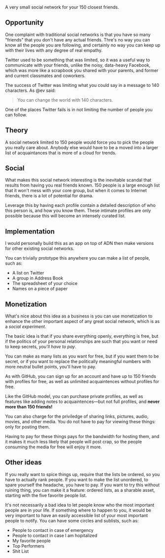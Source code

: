 A very small social network for your 150 closest friends.

## Opportunity 

One complaint with traditional social networks is that you have so many "friends" that you don't have any actual friends. Thre's no way you can know all the people you are following, and certainly no way you can keep up with their lives with any degree of real empathy.

Twitter used to be something that was limited, so it was a useful way to communicate with your friends, unlike the noisy, data-heavy Facebook, which was more like a scrapbook you shared with your parents, and former and current classmates and coworkers.

The success of Twitter was limiting what you could say in a message to 140 characters. As @ev said:

> You can change the world with 140 characters.

One of the places Twitter fails is in not limiting the number of people you can follow.


## Theory

A social network limited to 150 people would force you to pick the people you really care about. Anybody else would have to be a moved into a larger list of acquaintances that is more of a cloud for trends.

## Social

What makes this social network interesting is the inevitable scandal that results from having you real friends known. 150 people is a large enough list that it won't mess with your core group, but when it comes to Internet friends, there is a lot of potential for drama.

Leverage this by having each profile contain a detailed description of who this person is, and how you know them. These intimate profiles are only possible because this will become an intensely curated list.

## Implementation

I would personally build this as an app on top of ADN then make versions for other existing social networks. 

You can trivially prototype this anywhere you can make a list of people, such as:

* A list on Twitter
* A group in Address Book
* The spreadsheet of your choice
* Names on a piece of paper

## Monetization

What's nice about this idea as a business is you can use monetization to enhance the other important aspect of any great social network, which is as a _social experiment_.

The basic idea is that if you share everything openly, everything is free, but if the politics of your personal relationships are such that you want or need to keep secrets, _you'll have to pay_.

You can make as many lists as you want for free, but if you want them to be secret, or if you want to replace the politically meaningful numbers with more neutral bullet points, you'll have to pay.

As with GitHub, you can sign up for an account and have up to 150 friends with profiles for free, as well as unlimited acquaintences without profiles for free.

Like the GitHub model, you can purchase private profiles, as well as features like adding notes to acquaintences—but not full profiles, and **never more than 150 friends!**

You can also charge for the priviledge of sharing links, pictures, audio, movies, and other media. You do not have to pay for viewing these things: only for posting them.

Having to pay for these things pays for the bandwidth for hosting them, and it makes it much less likely that people will post crap, so the people consuming the media for free will enjoy it more.

## Other ideas

If you really want to spice things up, require that the lists be ordered, so you have to actually rank people. If you want to make the list unordered, to spare yourself the headache, you have to pay. If you want to try this without ruining thing, you can make it a feature: ordered lists, as a sharable asset, starting with the five favorite people list.

It's not necessarily a bad idea to let people know who the most important people are in your life. If something where to happen to you, it would be very important to have an easily accessible list of your most important people to notify. You can have some circles and sublists, such as:

* People to contact in case of emergency
* People to contact in case I am hopitalized
* My favorite people
* Top Performers
* Shit List

